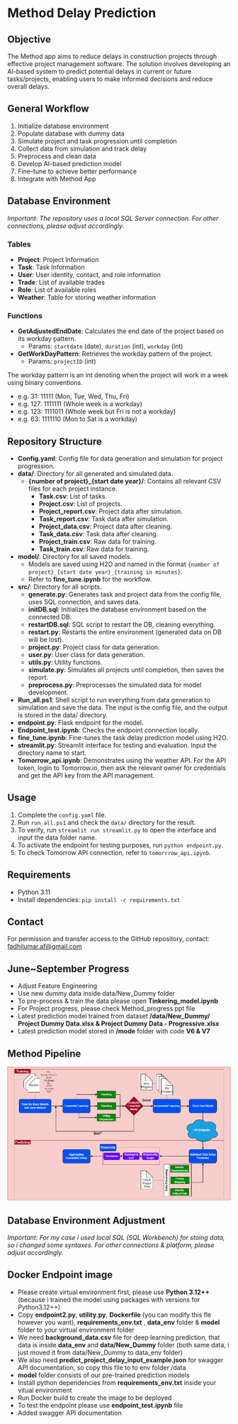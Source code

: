 # Method Delay Prediction

## Objective
The Method app aims to reduce delays in construction projects through effective project management software. The solution involves developing an AI-based system to predict potential delays in current or future tasks/projects, enabling users to make informed decisions and reduce overall delays.

## General Workflow
1. Initialize database environment
2. Populate database with dummy data
3. Simulate project and task progression until completion
4. Collect data from simulation and track delay
5. Preprocess and clean data
6. Develop AI-based prediction model
7. Fine-tune to achieve better performance
8. Integrate with Method App

## Database Environment
*Important: The repository uses a local SQL Server connection. For other connections, please adjust accordingly.*

### Tables
- **Project**: Project Information
- **Task**: Task Information
- **User**: User identity, contact, and role information
- **Trade**: List of available trades
- **Role**: List of available roles
- **Weather**: Table for storing weather information

### Functions
- **GetAdjustedEndDate**: Calculates the end date of the project based on its workday pattern.
  - Params: `startdate` (date), `duration` (int), `workday` (int)
- **GetWorkDayPattern**: Retrieves the workday pattern of the project.
  - Params: `projectID` (int)

The workday pattern is an int denoting when the project will work in a week using binary conventions.
- e.g. 31: 11111 (Mon, Tue, Wed, Thu, Fri)
- e.g. 127: 1111111 (Whole week is a workday)
- e.g. 123: 1111011 (Whole week but Fri is not a workday)
- e.g. 63: 1111110 (Mon to Sat is a workday)

## Repository Structure
- **Config.yaml**: Config file for data generation and simulation for project progression.
- **data/**: Directory for all generated and simulated data.
  - **{number of project}_{start date year}/**: Contains all relevant CSV files for each project instance.
    - **Task.csv**: List of tasks.
    - **Project.csv**: List of projects.
    - **Project_report.csv**: Project data after simulation.
    - **Task_report.csv**: Task data after simulation.
    - **Project_data.csv**: Project data after cleaning.
    - **Task_data.csv**: Task data after cleaning.
    - **Project_train.csv**: Raw data for training.
    - **Task_train.csv**: Raw data for training.
- **model/**: Directory for all saved models.
  - Models are saved using H2O and named in the format `{number of project}_{start date year}_{training in minutes}`.
  - Refer to **fine_tune.ipynb** for the workflow.
- **src/**: Directory for all scripts.
  - **generate.py**: Generates task and project data from the config file, uses SQL connection, and saves data.
  - **initDB.sql**: Initializes the database environment based on the connected DB.
  - **restartDB.sql**: SQL script to restart the DB, cleaning everything.
  - **restart.py**: Restarts the entire environment (generated data on DB will be lost).
  - **project.py**: Project class for data generation.
  - **user.py**: User class for data generation.
  - **utils.py**: Utility functions.
  - **simulate.py**: Simulates all projects until completion, then saves the report.
  - **preprocess.py**: Preprocesses the simulated data for model development.
- **Run_all.ps1**: Shell script to run everything from data generation to simulation and save the data. The input is the config file, and the output is stored in the data/ directory.
- **endpoint.py**: Flask endpoint for the model.
- **Endpoint_test.ipynb**: Checks the endpoint connection locally.
- **fine_tune.ipynb**: Fine-tunes the task delay prediction model using H2O.
- **streamlit.py**: Streamlit interface for testing and evaluation. Input the directory name to start.
- **Tomorrow_api.ipynb**: Demonstrates using the weather API. For the API token, login to Tomorrow.io, then ask the relevant owner for credentials and get the API key from the API management.

## Usage
1. Complete the `config.yaml` file.
2. Run `run_all.ps1` and check the `data/` directory for the result.
3. To verify, run `streamlit run streamlit.py` to open the interface and input the data folder name.
4. To activate the endpoint for testing purposes, run `python endpoint.py`.
5. To check Tomorrow API connection, refer to `tomorrrow_api.ipynb`.

## Requirements
- Python 3.11
- Install dependencies: `pip install -r requirements.txt`

## Contact
For permission and transfer access to the GitHub repository, contact: fadhilumar.af@gmail.com

## June~September Progress
- Adjust Feature Engineering
- Use new dummy data inside data/New_Dummy folder
- To pre-process & train the data please open **Tinkering_model.ipynb**
- For Project progress, please check Method_progress ppt file
- Latest prediction model trained from dataset **/data/New_Dummy/ Project Dummy Data.xlsx & Project Dummy Data - Progressive.xlsx**
- Latest prediction model stored in **/mode** folder with code **V6 & V7**

## Method Pipeline

![Method Pipline](Method_Pipeline.png)

## Database Environment Adjustment
*Important: For my case i used local SQL (SQL Workbench) for stoing data, so i changed some syntaxes. For other connections & platform, please adjust accordingly.*

## Docker Endpoint image
- Please create virtual environment first, please use **Python 3.12++** (because i trained the model using packages with versions for Python3.12++)
- Copy **endpoint2.py**, **utility.py**, **Dockerfile** (you can modify this fle however you want), **requirements_env.txt** , **data_env** folder & **model** folder to your virtual environment folder
- We need **background_data.csv** file for deep learning prediction, that data is inside **data_env** and **data/New_Dummy** folder (both same data, i just moved it from data/New_Dummy to data_env folder)
- We also need **predict_project_delay_input_example.json** for swagger API documentation, so copy this file to to env folder /data
- **model** folder consists of our pre-trained prediction models
- Install python dependencies from **requirements_env.txt** inside your vitual environment
- Run Docker build to create the image to be deployed
- To test the endpoint please use **endpoint_test.ipynb** file
- Added swagger API documentation

